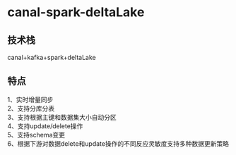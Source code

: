 # canal-spark-deltaLake
## 技术栈
   canal+kafka+spark+deltaLake
## 特点
1、实时增量同步 <br>
2、支持分库分表 <br>
3、支持根据主键和数据集大小自动分区 <br>
4、支持update/delete操作 <br>
5、支持schema变更 <br>
6、根据下游对数据delete和update操作的不同反应灵敏度支持多种数据更新策略 <br>
